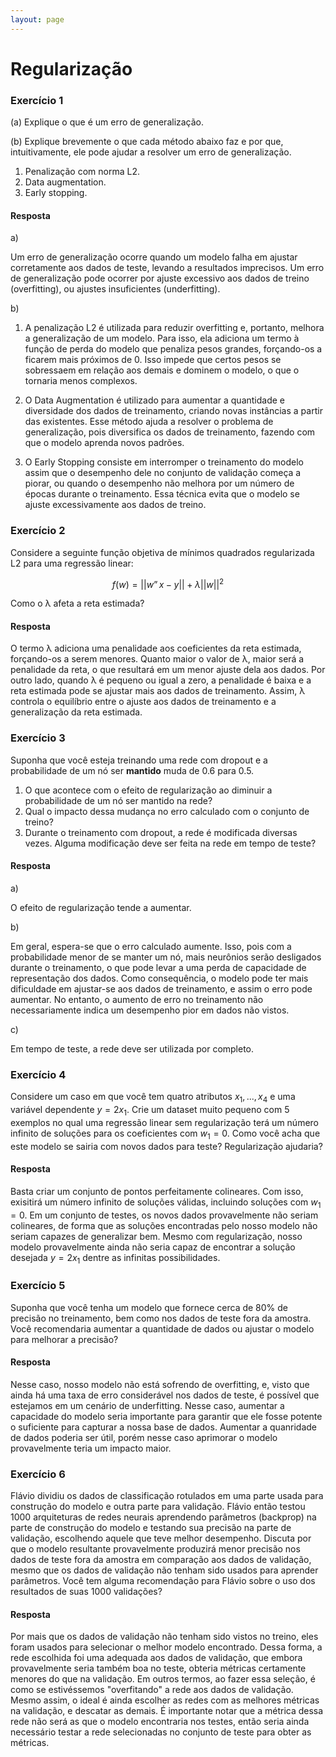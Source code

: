 ```yaml
---
layout: page
---
```


# Regularização

### Exercício 1

(a) Explique o que é um erro de generalização.

(b) Explique brevemente o que cada método abaixo faz e por que, intuitivamente, ele pode ajudar a resolver um erro de generalização.

1.  Penalização com norma L2.
2.  Data augmentation.
3.  Early stopping.

#### Resposta

a) 

Um erro de generalização ocorre quando um modelo falha em ajustar corretamente aos dados de teste, levando a resultados imprecisos. Um erro de generalização pode ocorrer por ajuste excessivo aos dados de treino (overfitting), ou ajustes insuficientes (underfitting).

b)

1. A penalização L2 é utilizada para reduzir overfitting e, portanto, melhora a generalização de um modelo. Para isso, ela adiciona um termo à função de perda do modelo que penaliza pesos grandes, forçando-os a ficarem mais próximos de 0. Isso impede que certos pesos se sobressaem em relação aos demais e dominem o modelo, o que o tornaria menos complexos.

2. O Data Augmentation é utilizado para aumentar a quantidade e diversidade dos dados de treinamento, criando novas instâncias a partir das existentes. Esse método ajuda a resolver o problema de generalização, pois diversifica os dados de treinamento, fazendo com que o modelo aprenda novos padrões.

3.  O Early Stopping consiste em interromper o treinamento do modelo assim que o desempenho dele no conjunto de validação começa a piorar, ou quando o desempenho não melhora por um número de épocas durante o treinamento. Essa técnica evita que o modelo se ajuste excessivamente aos dados de treino.

### Exercício 2

Considere a seguinte função objetiva de mínimos quadrados regularizada L2 para uma regressão linear:

$$f(w) = ||w”x − y|| + λ||w||^2$$


Como o λ afeta a reta estimada?

#### Resposta

O termo λ adiciona uma penalidade aos coeficientes da reta estimada, forçando-os a serem menores. Quanto maior o valor de λ, maior será a penalidade da reta, o que resultará em um menor ajuste dela aos dados. Por outro lado, quando λ é pequeno ou igual a zero, a penalidade é baixa e a reta estimada pode se ajustar mais aos dados de treinamento. Assim, λ controla o equilíbrio entre o ajuste aos dados de treinamento e a generalização da reta estimada.

### Exercício 3

Suponha que você esteja treinando uma rede com dropout e a probabilidade de um nó ser **mantido** muda de 0.6 para 0.5.
1. O que acontece com o efeito de regularização ao diminuir a probabilidade de um nó ser mantido na rede?
2. Qual o impacto dessa mudança no erro calculado com o conjunto de treino?
3. Durante o treinamento com dropout, a rede é modificada diversas vezes. Alguma modificação deve ser feita na rede em tempo de teste?

#### Resposta

a)

O efeito de regularização tende a aumentar.

b)

Em geral, espera-se que o erro calculado aumente. Isso, pois com a probabilidade menor de se manter um nó, mais neurônios serão desligados durante o treinamento, o que pode levar a uma perda de capacidade de representação dos dados. Como consequência, o modelo pode ter mais dificuldade em ajustar-se aos dados de treinamento, e assim o erro pode aumentar. No entanto, o aumento de erro no treinamento não necessariamente indica um desempenho pior em dados não vistos.

c) 

Em tempo de teste, a rede deve ser utilizada por completo.

### Exercício 4
Considere um caso em que você tem quatro atributos $x_1,...,x_4$ e uma variável dependente $y = 2x_1$. Crie um dataset muito pequeno com 5 exemplos no qual uma regressão linear sem regularização terá um número infinito de soluções para os coeficientes com $w_1 = 0$. Como você acha que este modelo se sairia com novos dados para teste? Regularização ajudaria?

#### Resposta

Basta criar um conjunto de pontos perfeitamente colineares. Com isso, exisitirá um número infinito de soluções válidas, incluindo soluções com $w_1 = 0$. Em um conjunto de testes, os novos dados provavelmente não seriam colineares, de forma que as soluções encontradas pelo nosso modelo não seriam capazes de generalizar bem. Mesmo com regularização, nosso modelo provavelmente ainda não seria capaz de encontrar a solução desejada $y = 2x_1$ dentre as infinitas possibilidades.

### Exercício 5

Suponha que você tenha um modelo que fornece cerca de 80% de precisão no treinamento, bem como nos dados de teste fora da amostra. Você recomendaria aumentar a quantidade de dados ou ajustar o modelo para melhorar a precisão?

#### Resposta

Nesse caso, nosso modelo não está sofrendo de overfitting, e, visto que ainda há uma taxa de erro considerável nos dados de teste, é possível que estejamos em um cenário de underfitting. Nesse caso, aumentar a capacidade do modelo seria importante para garantir que ele fosse potente o suficiente para capturar a nossa base de dados. Aumentar a quanridade de dados poderia ser útil, porém nesse caso aprimorar o modelo provavelmente teria um impacto maior.

### Exercício 6

Flávio dividiu os dados de classificação rotulados em uma parte usada para construção do modelo e outra parte para validação. Flávio então testou 1000 arquiteturas de redes neurais aprendendo parâmetros (backprop) na parte de construção do modelo e testando sua precisão na parte de validação, escolhendo aquele que teve melhor desempenho. Discuta por que o modelo resultante provavelmente produzirá menor precisão nos dados de teste fora da amostra em comparação aos dados de validação, mesmo que os dados de validação não tenham sido usados ​​para aprender parâmetros. Você tem alguma recomendação para Flávio sobre o uso dos resultados de suas 1000 validações?

#### Resposta

Por mais que os dados de validação não tenham sido vistos no treino, eles foram usados para selecionar o melhor modelo encontrado. Dessa forma, a rede escolhida foi uma adequada aos dados de validação, que embora provavelmente seria também boa no teste, obteria métricas certamente menores do que na validação. Em outros termos, ao fazer essa seleção, é como se estivéssemos "overfitando" a rede aos dados de validação. Mesmo assim, o ideal é ainda escolher as redes com as melhores métricas na validação, e descatar as demais. É importante notar que a métrica dessa rede não será as que o modelo encontraria nos testes, então seria ainda necessário testar a rede selecionadas no conjunto de teste para obter as métricas.


